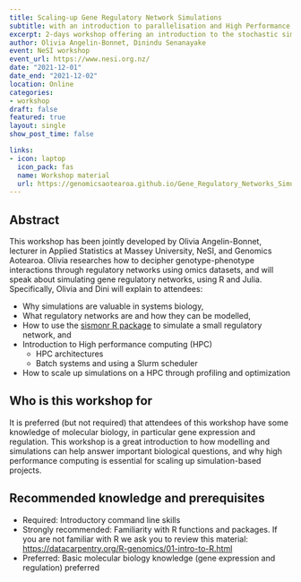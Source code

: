 ```yaml
---
title: Scaling-up Gene Regulatory Network Simulations
subtitle: with an introduction to parallelisation and High Performance Computing
excerpt: 2-days workshop offering an introduction to the stochastic simulation of Gene Regulatory Networks using the R package sismonr, and to scaling up simulations on a high-performance computer.
author: Olivia Angelin-Bonnet, Dinindu Senanayake
event: NeSI workshop
event_url: https://www.nesi.org.nz/
date: "2021-12-01"
date_end: "2021-12-02"
location: Online
categories:
- workshop
draft: false
featured: true
layout: single
show_post_time: false

links:
- icon: laptop
  icon_pack: fas
  name: Workshop material
  url: https://genomicsaotearoa.github.io/Gene_Regulatory_Networks_Simulation_Workshop/
---
```


## Abstract

This workshop has been jointly developed by Olivia Angelin-Bonnet, lecturer in Applied Statistics at Massey University, NeSI, and Genomics Aotearoa.  Olivia researches how to decipher genotype-phenotype interactions through regulatory networks using omics datasets, and will speak about simulating gene regulatory networks, using R and Julia.  Specifically, Olivia and Dini will explain to attendees:

- Why simulations are valuable in systems biology,
- What regulatory networks are and how they can be modelled,
- How to use the [sismonr R package](https://oliviaab.github.io/sismonr/) to simulate a small regulatory network, and
- Introduction to High performance computing (HPC) 
  - HPC architectures
  - Batch systems and using a Slurm scheduler 
- How to scale up simulations on a HPC through profiling and optimization

## Who is this workshop for

It is preferred (but not required) that attendees of this workshop have some knowledge of molecular biology, in particular gene expression and regulation.  This workshop is a great introduction to how modelling and simulations can help answer important biological questions, and why high performance computing is essential for scaling up simulation-based projects.

## Recommended knowledge and prerequisites

- Required: Introductory command line skills
- Strongly recommended: Familiarity with R functions and packages.  If you are not familiar with R we ask you to review this material: https://datacarpentry.org/R-genomics/01-intro-to-R.html
- Preferred: Basic molecular biology knowledge (gene expression and regulation) preferred

